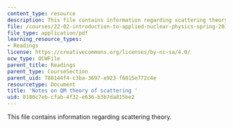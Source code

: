 ```yaml
---
content_type: resource
description: This file contains information regarding scattering theory.
file: /courses/22-02-introduction-to-applied-nuclear-physics-spring-2012/0180c7ebcfab4f32e636b3b7da815be2_MIT22_02S12_read_scatter.pdf
file_type: application/pdf
learning_resource_types:
- Readings
license: https://creativecommons.org/licenses/by-nc-sa/4.0/
ocw_type: OCWFile
parent_title: Readings
parent_type: CourseSection
parent_uid: 788144f4-c3ba-3697-e923-f6815e772c4e
resourcetype: Document
title: 'Notes on QM theory of scattering '
uid: 0180c7eb-cfab-4f32-e636-b3b7da815be2
---
```

This file contains information regarding scattering theory.